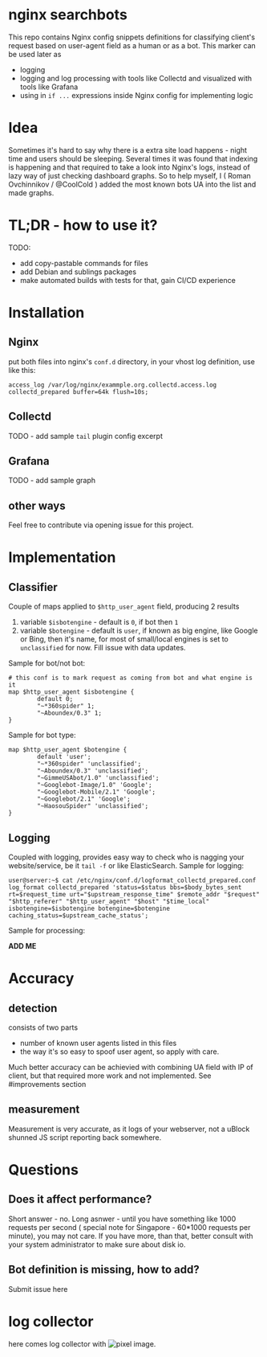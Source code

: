 # nginx searchbots
This repo contains Nginx config snippets definitions for classifying client's request based on user-agent field as a human or as a bot. This marker can be used later as
* logging
* logging and log processing with tools like Collectd and visualized with tools like Grafana
* using in `if ...` expressions inside Nginx config for implementing logic

# Idea
Sometimes it's hard to say why there is a extra site load happens - night time and users should be sleeping. Several times it was found that indexing is happening and that required to take a look into Nginx's logs, instead of lazy way of just checking dashboard graphs. So to help myself, I ( Roman Ovchinnikov / @CoolCold ) added the most known bots UA into the list and made graphs.

# TL;DR - how to use it?
TODO: 
*  add copy-pastable commands for files
*  add Debian and sublings packages
  *  make automated builds with tests for that, gain CI/CD experience
  
# Installation
## Nginx
put both files into nginx's `conf.d` directory, in your vhost log definition, use like this:
```
access_log /var/log/nginx/exammple.org.collectd.access.log collectd_prepared buffer=64k flush=10s;
```
## Collectd
TODO - add sample `tail` plugin config excerpt
## Grafana
TODO - add sample graph
## other ways
Feel free to contribute via opening issue for this project.

# Implementation
## Classifier
Couple of maps applied to `$http_user_agent` field, producing 2 results
1.  variable `$isbotengine` - default is `0`, if bot then `1`
2.  variable `$botengine` - default is `user`, if known as big engine, like Google or Bing, then it's name, for most of small/local engines is set to `unclassified` for now. Fill issue with data updates.

Sample for bot/not bot:
```
# this conf is to mark request as coming from bot and what engine is it
map $http_user_agent $isbotengine {
        default 0;
        "~*360spider" 1;
        "~Aboundex/0.3" 1;
}
```

Sample for bot type:
```
map $http_user_agent $botengine {
        default 'user';
        "~*360spider" 'unclassified';
        "~Aboundex/0.3" 'unclassified';
        "~GimmeUSAbot/1.0" 'unclassified';
        "~Googlebot-Image/1.0" 'Google';
        "~Googlebot-Mobile/2.1" 'Google';
        "~Googlebot/2.1" 'Google';
        "~HaosouSpider" 'unclassified';
}
```

## Logging
Coupled with logging, provides easy way to check who is nagging your website/service, be it `tail -f` or like ElasticSearch.
Sample for logging:
```
user@server:~$ cat /etc/nginx/conf.d/logformat_collectd_prepared.conf
log_format collectd_prepared 'status=$status bbs=$body_bytes_sent rt=$request_time urt="$upstream_response_time" $remote_addr "$request" "$http_referer" "$http_user_agent" "$host" "$time_local" isbotengine=$isbotengine botengine=$botengine caching_status=$upstream_cache_status';
```
Sample for processing:

**ADD ME**
# Accuracy
## detection
consists of two parts
*  number of known user agents listed in this files
*  the way it's so easy to spoof user agent, so apply with care.

Much better accuracy can be achievied with combining UA field with IP of client, but that required more work and not implemented. See #improvements section

## measurement
Measurement is very accurate, as it logs of your webserver, not a uBlock shunned JS script reporting back somewhere.

# Questions
## Does it affect performance?
Short answer - no. Long asnwer - until you have something like 1000 requests per second ( special note for Singapore - 60*1000 requests per minute), you may not care. If you have more, than that, better consult with your system administrator to make sure about disk io.
## Bot definition is missing, how to add?
Submit issue here

# log collector
here comes log collector with ![pixel](http://gh-tracker.extp.coolcold.org/tracker.gif) image.
